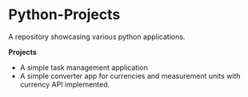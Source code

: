 # Python-Projects
A repository showcasing various python applications.

**Projects**
- A simple task management application
- A simple converter app for currencies and measurement units with currency API implemented.

